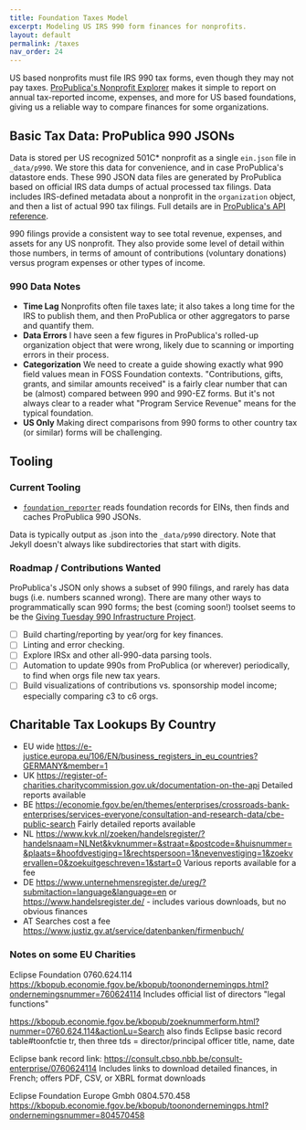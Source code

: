 ```yaml
---
title: Foundation Taxes Model
excerpt: Modeling US IRS 990 form finances for nonprofits.
layout: default
permalink: /taxes
nav_order: 24
---
```


US based nonprofits must file IRS 990 tax forms, even though they may not pay taxes.  [ProPublica's Nonprofit Explorer](https://projects.propublica.org/nonprofits/) makes it simple to report on annual tax-reported income, expenses, and more for US based foundations, giving us a reliable way to compare finances for some organizations.

## Basic Tax Data: ProPublica 990 JSONs

Data is stored per US recognized 501C* nonprofit as a single `ein.json` file in `_data/p990`.  We store this data for convenience, and in case ProPublica's datastore ends.  These 990 JSON data files are generated by ProPublica based on official IRS data dumps of actual processed tax filings.  Data includes IRS-defined metadata about a nonprofit in the `organization` object, and then a list of actual 990 tax filings.  Full details are in [ProPublica's API reference](https://projects.propublica.org/nonprofits/api).

990 filings provide a consistent way to see total revenue, expenses, and assets for any US nonprofit.  They also provide some level of detail within those numbers, in terms of amount of contributions (voluntary donations) versus program expenses or other types of income.

### 990 Data Notes

- **Time Lag** Nonprofits often file taxes late; it also takes a long time for the IRS to publish them, and then ProPublica or other aggregators to parse and quantify them.
- **Data Errors** I have seen a few figures in ProPublica's rolled-up organization object that were wrong, likely due to scanning or importing errors in their process.
- **Categorization** We need to create a guide showing exactly what 990 field values mean in FOSS Foundation contexts.  "Contributions, gifts, grants, and similar amounts received" is a fairly clear number that can be (almost) compared between 990 and 990-EZ forms.  But it's not always clear to a reader what "Program Service Revenue" means for the typical foundation.
- **US Only** Making direct comparisons from 990 forms to other country tax (or similar) forms will be challenging.

## Tooling

### Current Tooling

- [`foundation_reporter`](https://github.com/Punderthings/fossfoundation/blob/main/assets/ruby/foundation_reporter.rb) reads foundation records for EINs, then finds and caches ProPublica 990 JSONs.

Data is typically output as .json into the `_data/p990` directory.  Note that Jekyll doesn't always like subdirectories that start with digits.

### Roadmap / Contributions Wanted

ProPublica's JSON only shows a subset of 990 filings, and rarely has data bugs (i.e. numbers scanned wrong).  There are many other ways to programmatically scan 990 forms; the best (coming soon!) toolset seems to be the [Giving Tuesday 990 Infrastructure Project](https://990data.givingtuesday.org/).

- [ ] Build charting/reporting by year/org for key finances.
- [ ] Linting and error checking.
- [ ] Explore IRSx and other all-990-data parsing tools.
- [ ] Automation to update 990s from ProPublica (or wherever) periodically, to find when orgs file new tax years.
- [ ] Build visualizations of contributions vs. sponsorship model income; especially comparing c3 to c6 orgs.

## Charitable Tax Lookups By Country

- EU wide https://e-justice.europa.eu/106/EN/business_registers_in_eu_countries?GERMANY&member=1
- UK https://register-of-charities.charitycommission.gov.uk/documentation-on-the-api Detailed reports available
- BE https://economie.fgov.be/en/themes/enterprises/crossroads-bank-enterprises/services-everyone/consultation-and-research-data/cbe-public-search Fairly detailed reports available
- NL https://www.kvk.nl/zoeken/handelsregister/?handelsnaam=NLNet&kvknummer=&straat=&postcode=&huisnummer=&plaats=&hoofdvestiging=1&rechtspersoon=1&nevenvestiging=1&zoekvervallen=0&zoekuitgeschreven=1&start=0  Various reports available for a fee
- DE https://www.unternehmensregister.de/ureg/?submitaction=language&language=en or https://www.handelsregister.de/ - includes various downloads, but no obvious finances
- AT Searches cost a fee https://www.justiz.gv.at/service/datenbanken/firmenbuch/

### Notes on some EU Charities

Eclipse Foundation 0760.624.114 https://kbopub.economie.fgov.be/kbopub/toonondernemingps.html?ondernemingsnummer=760624114 Includes official list of directors "legal functions"

https://kbopub.economie.fgov.be/kbopub/zoeknummerform.html?nummer=0760.624.114&actionLu=Search also finds Eclipse basic record
table#toonfctie tr, then three tds = director/principal officer title, name, date

Eclipse bank record link: https://consult.cbso.nbb.be/consult-enterprise/0760624114 Includes links to download detailed finances, in French; offers PDF, CSV, or XBRL format downloads

Eclipse Foundation Europe Gmbh 0804.570.458 https://kbopub.economie.fgov.be/kbopub/toonondernemingps.html?ondernemingsnummer=804570458
